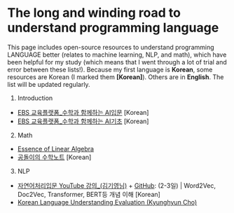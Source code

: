 # The long and winding road to understand programming language
This page includes open-source resources to understand programming LANGUAGE better (relates to machine learning, NLP, and math), which have been helpful for my study (which means that I went through a lot of trial and error between these lists!). Because my first language is **Korean**, some resources are Korean (I marked them **[Korean]**). Others are in **English**. The list will be updated regularly.

1. Introduction

* [EBS 교육플랫폼_수학과 함께하는 AI입문](https://www.ebssw.kr/upload/pgm/001-232%20수학과%20함께하는%20고교%20AI%20입문_웹용.pdf) [Korean]
* [EBS 교육플랫폼_수학과 함께하는 AI기초](https://www.ebssw.kr/upload/pgm/ebs_math_ai.pdf) [Korean]

2. Math
* [Essence of Linear Algebra](https://www.youtube.com/playlist?list=PLZHQObOWTQDPD3MizzM2xVFitgF8hE_ab)
* [공돌이의 수학노트](https://angeloyeo.github.io) [Korean]

3. NLP
* [자연어처리입문 YouTube 강의_(김기영님)](https://www.youtube.com/channel/UCpWrFUlwUGZSHVlOT1eD-Wg/featured) + [GitHub](https://github.com/kiyoungkim1/ReadyToUseAI): (2-3일) | Word2Vec, Doc2Vec, Transformer, BERT등 개념 이해 [Korean]
* [Korean Language Understanding Evaluation (Kyunghyun Cho)](https://www.youtube.com/watch?v=75lc_96DiKU)
